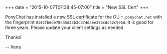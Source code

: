 +++
date = "2015-10-07T07:38:45-07:00"
title = "New SSL Cert"
+++

PonyChat has installed a new SSL certificate for the OU `*.ponychat.net` with 
the fingerprint `0142fb6de78da5d33b3c374daee375cdd42c9e5d`. It is good for 
three years. Please update your client settings as needed.

Thanks!

-- Xena
